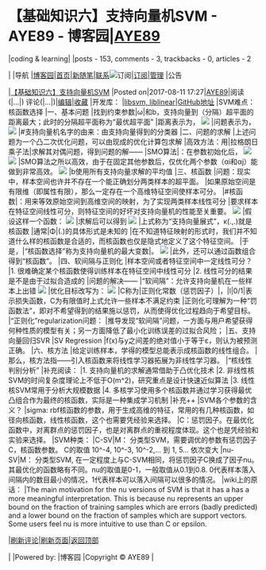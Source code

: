 
# 【基础知识六】支持向量机SVM - AYE89 - 博客园|[AYE89](https://www.cnblogs.com/eniac1946/)
|coding & learning|
|posts - 153, comments - 3, trackbacks - 0, articles - 2

|
|导航
|[博客园](https://www.cnblogs.com/)|[首页](https://www.cnblogs.com/eniac1946/)|[新随笔](https://i.cnblogs.com/EditPosts.aspx?opt=1)|[联系](https://msg.cnblogs.com/send/AYE89)![订阅](//www.cnblogs.com/images/xml.gif)|[订阅](https://www.cnblogs.com/eniac1946/rss)|[管理](https://i.cnblogs.com/)
|公告


|[【基础知识六】支持向量机SVM](https://www.cnblogs.com/eniac1946/p/7347059.html)
|Posted on|2017-08-11 17:27|[AYE89](https://www.cnblogs.com/eniac1946/)|阅读(|...|) 评论(|...|)|[编辑](https://i.cnblogs.com/EditPosts.aspx?postid=7347059)|[收藏](#)
|开发库：
|[libsvm, liblinear](https://www.csie.ntu.edu.tw/~cjlin/libsvm/)|[GitHub地址](https://github.com/cjlin1/libsvm)
|SVM难点：核函数选择
|一、基本问题
|找到约束参数|ω|和b，支持向量到（分隔）超平面的距离最大；此时的分隔超平面称为“最优超平面”
|距离表示为，
![](https://images2017.cnblogs.com/blog/1181483/201708/1181483-20170811163844773-1779878802.png)
|问题表示为，
![](https://images2017.cnblogs.com/blog/1181483/201708/1181483-20170811164038257-2081696954.png)
|\#支持向量机名字的由来：由支持向量得到的分类器
|二、问题的求解
|上述问题为一个凸二次优化问题，可以由现成的优化计算包求解
|高效方法：用|拉格朗日乘子法|求解其对偶问题，得到问题的解——
|SMO算法|：在参数初始化后，
![](https://images2017.cnblogs.com/blog/1181483/201708/1181483-20170811171941429-1916697319.png)
![](https://images2017.cnblogs.com/blog/1181483/201708/1181483-20170811172015632-1587094465.png)
|SMO算法之所以高效，由于在固定其他参数后，仅优化两个参数（αi和αj）能做到非常高效。
![](https://images2017.cnblogs.com/blog/1181483/201708/1181483-20170811173053382-2008577209.png)
|b使用所有支持向量求解的平均值
|三、核函数
|问题：现实中，样本空间也许并不存在一个能正确划分两类样本的超平面。
|如果原始空间是有限维（即属性有限），那么一定存在一个高维特征空间使样本可分。
|\#核函数|：用来等效原始空间到高维空间的映射，为了实现两类样本线性可分
|要求样本在特征空间线性可分，则特征空间的好坏对支持向量机的性能至关重要。
![](https://images2017.cnblogs.com/blog/1181483/201708/1181483-20170811210127101-506893860.png)
|假设这样一个函数：
![](https://images2017.cnblogs.com/blog/1181483/201708/1181483-20170811210007382-1120186618.png)
|求解后可以得到
![](https://images2017.cnblogs.com/blog/1181483/201708/1181483-20170811210340898-1918861567.png)
|上式称为“支持向量展式”，κ(.,.)就是核函数
|通常|Φ|(.)的具体形式是未知的
|在不知道特征映射的形式时，我们并不知道什么样的核函数是合适的，而核函数也仅是隐式地定义了这个特征空间。
|于是，|“核函数选择”称为支持向量机的最大变数|。
![](https://images2017.cnblogs.com/blog/1181483/201708/1181483-20170811212058132-1662033187.png)
|此外，还可以通过函数组合得到“核函数”。
|四、软间隔与正则化
|样本空间或者特征空间中一定线性可分？
|1. 很难确定某个核函数使得训练样本在特征空间中线性可分
|2. 线性可分的结果是不是由于过拟合造成的
|问题的解决——
|“软间隔”：允许支持向量机在一些样本上出错
![](https://images2017.cnblogs.com/blog/1181483/201708/1181483-20170811212951992-1315958515.png)
|优化目标改写为：
![](https://images2017.cnblogs.com/blog/1181483/201708/1181483-20170814214516912-1464340820.png)
|C称为|正则化常数（惩罚因子）|，|l|0/1|表示损失函数，C为有限值时上式允许一些样本不满足约束
|正则化可理解为一种“罚函数法”，即对不希望得到的结果施以惩罚，从而使得优化过程趋向于希望目标。
|“正则化”regularization问题：
|推导发现“软间隔”问题，一方面与用户希望获得何种性质的模型有关；另一方面降低了最小化训练误差的过拟合风险；
|五、支持向量回归SVR
|SV Regression
|f(x)与y之间差的绝对值小于等于ε，则认为被预测正确。
|六、核方法
|给定训练样本，学得的模型总能表示成核函数的线性组合。
|那么，核方法指——引入核函数来将线性学习器拓展为非线性学习器。
|“核线性判别分析”
|补充阅读：
|1. 支持向量机的求解通常借助于凸优化技术
|2. 非线性核SVM的时间复杂度理论上不低于O(m^2)，研究重点是设计快速近似算法
|3. 线性核SVM常用于分析大规模数据
|4. 多核学习使用多个核函数并通过学习获得最优凸组合作为最终的核函数，实际是一种集成学习机制
|补充++
|SVM各个参数的含义？
|sigma: rbf核函数的参数，用于生成高维的特征，常用的有几种核函数，如径向核函数，线性核函数，这个也需要凭经验来选择。
|C：惩罚因子。在最优化函数中，对离群点的惩罚因子，也是对离群点的重视程度体现。这个也是凭经验和实验来选择。
|SVM种类：
|C-SV|M： 分类型SVM，需要调优的参数有惩罚因子C，核函数参数。 C的取值 10^-4, 10^-3, 10^-2,... 到 1, 5... 依次变大
|nu-SV|M： 分类型SVM, 在一定程度上与C-SVM相同，将惩罚因子C换成了因子nu。其最优化的函数略有不同。nu的取值是0-1，一般取值从0.1到0.8. 0代表样本落入间隔内的数目最小的情况，1代表样本可以落入间隔可以很多的情况。
|wiki上的原话：
|The main motivation for the nu versions of SVM is that it has a has a more meaningful interpretation. This is because nu represents an upper bound on the fraction of training samples which are errors (badly predicted) and a lower bound on the fraction of samples which are support vectors. Some users feel nu is more intuitive to use than C or epsilon.







|[刷新评论](javascript:void(0);)|[刷新页面](#)|[返回顶部](#top)






|
|Powered by:
|博客园
|Copyright © AYE89
|
